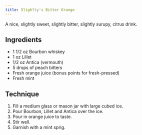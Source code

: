 ```yaml
---
title: Slighlty's Bitter Orange
---
```


A nice, slightly sweet, slightly bitter, slightly surupy, citrus drink.


Ingredients
-----------

* 1 1/2 oz Bourbon whiskey
* 1 oz Lillet
* 1/2 oz Antica (vermouth)
* 5 drops of peach bitters
* Fresh orange juice (bonus points for fresh-pressed)
* Fresh mint


Technique
-----------

1. Fill a medium glass or mason jar with large cubed ice.
2. Pour Bourbon, Lillet and Antica over the ice.
3. Pour in orange juice to taste.
4. Stir well.
5. Garnish with a mint sprig.